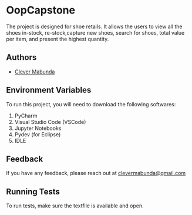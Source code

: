 
# OopCapstone

The project is designed for shoe retails. It allows the users to view all the shoes in-stock, re-stock,capture new shoes, search for shoes, total value per item, and present the highest quantity.


## Authors

- [Clever Mabunda](https://github.com/clevermabunda)


## Environment Variables

To run this project, you will need to download the following softwares:

1. PyCharm
2. Visual Studio Code (VSCode)
3. Jupyter Notebooks
4. Pydev (for Eclipse)
5. IDLE



## Feedback

If you have any feedback, please reach out at clevermabunda@gmail.com


## Running Tests

To run tests, make sure the textfile is available and open.

